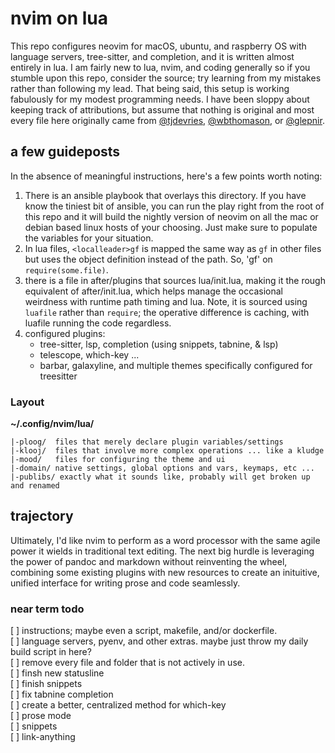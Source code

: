 # nvim on lua  

This repo configures neovim for macOS, ubuntu, and raspberry OS with language servers, tree-sitter, and completion, and it is written almost entirely in lua. I am fairly new to lua, nvim, and coding generally so if you stumble upon this repo, consider the source; try learning from my mistakes rather than following my lead. That being said, this setup is working fabulously for my modest programming needs. I have been sloppy about keeping track of attributions, but assume that nothing is original and most every file here originally came from [@tjdevries](github.com/tjdevries), [@wbthomason](github.com/wbthomason), or [@glepnir](github.com/glepnir).  

## a few guideposts  

In the absence of meaningful instructions, here's a few points worth noting:  
1. There is an ansible playbook that overlays this directory. If you have know the tiniest bit of ansible, you can run the play right from the root of this repo and it will build the nightly version of neovim on all the mac or debian based linux hosts of your choosing. Just make sure to populate the variables for your situation.  
2. In lua files, `<localleader>gf` is mapped the same way as `gf` in other files but uses the object definition instead of the path. So, 'gf' on `require(some.file)`.  
3. there is a file in after/plugins that sources lua/init.lua, making it the rough equivalent of after/init.lua, which helps manage the occasional weirdness with runtime path timing and lua. Note, it is sourced using `luafile` rather than `require`; the operative difference is caching, with luafile running the code regardless.
4. configured plugins:  
    - tree-sitter, lsp, completion (using snippets, tabnine, & lsp)  
    - telescope, which-key ...  
    - barbar, galaxyline, and multiple themes specifically configured for treesitter  

### Layout  

**~/.config/nvim/lua/**

    |-ploog/  files that merely declare plugin variables/settings  
    |-klooj/  files that involve more complex operations ... like a kludge  
    |-mood/   files for configuring the theme and ui  
    |-domain/ native settings, global options and vars, keymaps, etc ...  
    |-publibs/ exactly what it sounds like, probably will get broken up and renamed  

## trajectory  

Ultimately, I'd like nvim to perform as a word processor with the same agile power it wields in traditional text editing. The next big hurdle is leveraging the power of pandoc and markdown without reinventing the wheel, combining some existing plugins with new resources to create an inituitive, unified interface for writing prose and code seamlessly.

### near term todo  

[ ] instructions; maybe even a script, makefile, and/or dockerfile.  
    [ ] language servers, pyenv, and other extras. maybe just throw my daily build script in here?  
[ ] remove every file and folder that is not actively in use.  
[ ] finsh new statusline  
[ ] finish snippets  
[ ] fix tabnine completion  
[ ] create a better, centralized method for which-key  
[ ] prose mode  
[ ] snippets  
[ ] link-anything  

